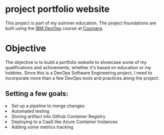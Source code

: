 # project portfolio website
This project is part of my summer education. The project foundations are built using the [IBM DevOps](https://www.coursera.org/professional-certificates/devops-and-software-engineering) course at [Coursera](https://www.coursera.org/).

# Objective
The objective is to build a portfolio website to showcase some of my qualifications and achivements, 
whether it's based on education or my hobbies. Since this is a DevOps Software Engineering project, I need to incorporate more than a few DevOps tools and practices along the project.

## Setting a few goals:
<li>Set up a pipeline to merge changes</li>
<li>Automated testing</li>
<li>Storing artifact into Github Container Registry</li>
<li>Deploying to a CaaS like Azure Container Instances</li>
<li>Adding some metrics tracking</li>
